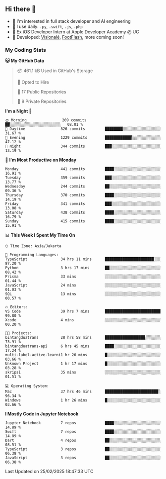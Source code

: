 ## Hi there 👋

- 🤖 I'm interested in full stack developer and AI engineering
- 🌱 I use daily: `.py`, `.swift`, `.js`, `.php`
- 🍎 Ex iOS Developer Intern at Apple Developer Academy @ UC
- 🔨 Developed: [Visionalé](https://apps.apple.com/id/app/visional%C3%A9/id6737191146), [FootFlash](https://apps.apple.com/id/app/footflash/id6550905078), more coming soon!

### My Coding Stats

<!--START_SECTION:waka-->
**🐱 My GitHub Data** 

> 📦 461.1 kB Used in GitHub's Storage 
 > 
> 💼 Opted to Hire
 > 
> 📜 17 Public Repositories 
 > 
> 🔑 9 Private Repositories 
 > 
**I'm a Night 🦉** 

```text
🌞 Morning                209 commits         ██░░░░░░░░░░░░░░░░░░░░░░░   08.01 % 
🌆 Daytime                826 commits         ████████░░░░░░░░░░░░░░░░░   31.67 % 
🌃 Evening                1229 commits        ████████████░░░░░░░░░░░░░   47.12 % 
🌙 Night                  344 commits         ███░░░░░░░░░░░░░░░░░░░░░░   13.19 % 
```
📅 **I'm Most Productive on Monday** 

```text
Monday                   441 commits         ████░░░░░░░░░░░░░░░░░░░░░   16.91 % 
Tuesday                  359 commits         ███░░░░░░░░░░░░░░░░░░░░░░   13.77 % 
Wednesday                244 commits         ██░░░░░░░░░░░░░░░░░░░░░░░   09.36 % 
Thursday                 370 commits         ████░░░░░░░░░░░░░░░░░░░░░   14.19 % 
Friday                   341 commits         ███░░░░░░░░░░░░░░░░░░░░░░   13.08 % 
Saturday                 438 commits         ████░░░░░░░░░░░░░░░░░░░░░   16.79 % 
Sunday                   415 commits         ████░░░░░░░░░░░░░░░░░░░░░   15.91 % 
```


📊 **This Week I Spent My Time On** 

```text
🕑︎ Time Zone: Asia/Jakarta

💬 Programming Languages: 
TypeScript               34 hrs 11 mins      ██████████████████████░░░   87.20 % 
Python                   3 hrs 17 mins       ██░░░░░░░░░░░░░░░░░░░░░░░   08.42 % 
Prisma                   33 mins             ░░░░░░░░░░░░░░░░░░░░░░░░░   01.44 % 
JavaScript               24 mins             ░░░░░░░░░░░░░░░░░░░░░░░░░   01.03 % 
SQL                      13 mins             ░░░░░░░░░░░░░░░░░░░░░░░░░   00.57 % 

🔥 Editors: 
VS Code                  39 hrs 7 mins       █████████████████████████   99.80 % 
Xcode                    4 mins              ░░░░░░░░░░░░░░░░░░░░░░░░░   00.20 % 

🐱‍💻 Projects: 
bintangduatrans          28 hrs 58 mins      ██████████████████░░░░░░░   73.91 % 
bintangduatrans-api      6 hrs 45 mins       ████░░░░░░░░░░░░░░░░░░░░░   17.24 % 
multi-label-active-learni1 hr 26 mins        █░░░░░░░░░░░░░░░░░░░░░░░░   03.66 % 
Unknown Project          1 hr 17 mins        █░░░░░░░░░░░░░░░░░░░░░░░░   03.28 % 
skripsi                  35 mins             ░░░░░░░░░░░░░░░░░░░░░░░░░   01.51 % 

💻 Operating System: 
Mac                      37 hrs 46 mins      ████████████████████████░   96.34 % 
Windows                  1 hr 26 mins        █░░░░░░░░░░░░░░░░░░░░░░░░   03.66 % 
```

**I Mostly Code in Jupyter Notebook** 

```text
Jupyter Notebook         7 repos             ████░░░░░░░░░░░░░░░░░░░░░   14.89 % 
Swift                    7 repos             ████░░░░░░░░░░░░░░░░░░░░░   14.89 % 
Dart                     4 repos             ██░░░░░░░░░░░░░░░░░░░░░░░   08.51 % 
TypeScript               3 repos             ██░░░░░░░░░░░░░░░░░░░░░░░   06.38 % 
JavaScript               3 repos             ██░░░░░░░░░░░░░░░░░░░░░░░   06.38 % 
```




 Last Updated on 25/02/2025 18:47:33 UTC
<!--END_SECTION:waka-->

<!--
**nico-samuelson/nico-samuelson** is a ✨ _special_ ✨ repository because its `README.md` (this file) appears on your GitHub profile.

Here are some ideas to get you started:

- 🔭 I’m currently working on ...
- 🌱 I’m currently learning ...
- 👯 I’m looking to collaborate on ...
- 🤔 I’m looking for help with ...
- 💬 Ask me about ...
- 📫 How to reach me: ...
- 😄 Pronouns: ...
- ⚡ Fun fact: ...
-->
